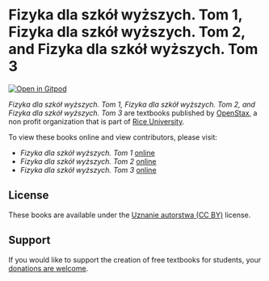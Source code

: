 # Fizyka dla szkół wyższych. Tom 1, Fizyka dla szkół wyższych. Tom 2, and Fizyka dla szkół wyższych. Tom 3

[![Open in Gitpod](https://gitpod.io/button/open-in-gitpod.svg)](https://gitpod.io/from-referrer/)

_Fizyka dla szkół wyższych. Tom 1, Fizyka dla szkół wyższych. Tom 2, and Fizyka dla szkół wyższych. Tom 3_ are textbooks published by [OpenStax](https://openstax.org/), a non profit organization that is part of [Rice University](https://www.rice.edu/).

To view these books online and view contributors, please visit:
- _Fizyka dla szkół wyższych. Tom 1_ [online](https://openstax.org/details/books/fizyka-dla-szk%C3%B3%C5%82-wy%C5%BCszych-tom-1)
- _Fizyka dla szkół wyższych. Tom 2_ [online](https://openstax.org/details/books/fizyka-dla-szk%C3%B3%C5%82-wy%C5%BCszych-tom-2)
- _Fizyka dla szkół wyższych. Tom 3_ [online](https://openstax.org/details/books/fizyka-dla-szk%C3%B3%C5%82-wy%C5%BCszych-tom-3)

## License
These books are available under the [Uznanie autorstwa (CC BY)](./LICENSE) license.

## Support
If you would like to support the creation of free textbooks for students, your [donations are welcome](https://riceconnect.rice.edu/donation/support-openstax-banner).
